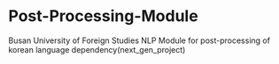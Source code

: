 # Post-Processing-Module
Busan University of Foreign Studies NLP Module for post-processing of korean language dependency(next_gen_project)
